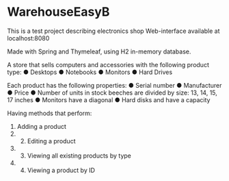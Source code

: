 # WarehouseEasyB
This is a test project describing electronics shop
Web-interface available at localhost:8080

Made with Spring and Thymeleaf, using H2 in-memory database.

A store that sells computers and accessories with the following product type: 
● Desktops 
● Notebooks 
● Monitors 
● Hard Drives 

Each product has the following properties: 
● Serial number 
● Manufacturer 
● Price 
● Number of units in stock beeches are divided by size: 13, 14, 15, 17 inches 
● Monitors have a diagonal 
● Hard disks and have a capacity 

Having methods that perform:
1. Adding a product 
2. 2. Editing a product 
3. 3. Viewing all existing products by type 
4. 4. Viewing a product by ID
